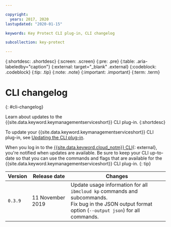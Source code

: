 ```yaml
---

copyright:
  years: 2017, 2020
lastupdated: "2020-01-15"

keywords: Key Protect CLI plug-in, CLI changelog

subcollection: key-protect

---
```


{:shortdesc: .shortdesc}
{:screen: .screen}
{:pre: .pre}
{:table: .aria-labeledby="caption"}
{:external: target="_blank" .external}
{:codeblock: .codeblock}
{:tip: .tip}
{:note: .note}
{:important: .important}
{:term: .term}

# CLI changelog
{: #cli-changelog}

Learn about updates to the {{site.data.keyword.keymanagementserviceshort}} CLI plug-in.
{:shortdesc}

To update your {{site.data.keyword.keymanagementserviceshort}} CLI plug-in, see [Updating the CLI plug-in](/docs/services/key-protect?topic=key-protect-set-up-cli#update-cli). 

When you log in to the [{{site.data.keyword.cloud_notm}} CLI](/docs/cli?topic=cloud-cli-getting-started){: external}, you're notified when updates are available. Be sure to keep your CLI up-to-date so that you can use the commands and flags that are available for the {{site.data.keyword.keymanagementserviceshort}} CLI plug-in.
{: tip}

| Version | Release date | Changes |
| ---- | --- | --- |
| `0.3.9` | 11 November 2019 | Update usage information for all `ibmcloud kp` commands and subcommands.<br>Fix bug in the JSON output format option (`--output json`) for all commands. |